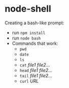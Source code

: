 # node-shell
Creating a bash-like prompt:

- run `npm install`
- run `node bash`
- Commands that work:
  - `pwd`
  - `date`
  - `ls`
  - `cat` *file1* *file2*...
  - `head` *file1* *file2*...
  - `tail` *file1* *file2*...
  - `curl` *URL*
